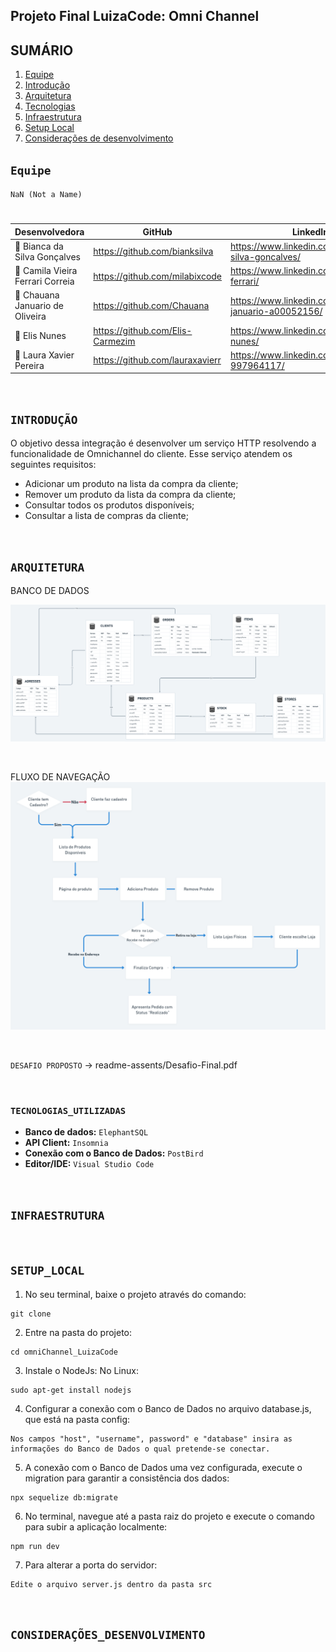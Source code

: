 ## **Projeto Final LuizaCode: Omni Channel**

## SUMÁRIO

1. [Equipe](#Equipe)
2. [Introdução](#INTRODUÇÃO)
3. [Arquitetura](#ARQUITETURA)
4. [Tecnologias](#TECNOLOGIAS_UTILIZADAS)
5. [Infraestrutura](#INFRAESTRUTURA)
6. [Setup Local](#SETUP_LOCAL)
7. [Considerações de desenvolvimento](#CONSIDERAÇÕES_DESENVOLVIMENTO)

## ``Equipe``

``NaN (Not a Name)``
#  
|     Desenvolvedora      |    GitHub     |   LinkedIn   |
|-------------------------|---------------|--------------|
|👤 Bianca da Silva Gonçalves|https://github.com/bianksilva|https://www.linkedin.com/in/bianca-silva-goncalves/|
|👤 Camila Vieira Ferrari Correia|https://github.com/milabixcode|https://www.linkedin.com/in/camila-ferrari/|
|👤 Chauana Januario de Oliveira|https://github.com/Chauana|https://www.linkedin.com/in/chauana-januario-a00052156/|
|👤 Elis Nunes|https://github.com/Elis-Carmezim|https://www.linkedin.com/in/elis-nunes/|
|👤 Laura Xavier Pereira|https://github.com/lauraxavierr|https://www.linkedin.com/in/laura-x-997964117/|

<br>

## ``INTRODUÇÃO``

O objetivo dessa integração é 
desenvolver um serviço HTTP resolvendo a funcionalidade de
Omnichannel do cliente. Esse serviço atendem os seguintes requisitos:
- Adicionar um produto na lista da compra da cliente;
- Remover um produto da lista da compra da cliente;
- Consultar todos os produtos disponíveis;
- Consultar a lista de compras da cliente;

<br>

## ``ARQUITETURA``
BANCO DE DADOS

![Banco de dados](readme-assents/images/banco-de-dados.png)

<br>

FLUXO DE NAVEGAÇÃO
![Fluxo de navegação](readme-assents/images/fluxo-de-navegacao-de-compra.png)

<br>

``DESAFIO PROPOSTO``
-> readme-assents/Desafio-Final.pdf

<br>


### ``TECNOLOGIAS_UTILIZADAS``


* **Banco de dados:** `ElephantSQL`
* **API Client:** `Insomnia`
* **Conexão com o Banco de Dados:** `PostBird`
* **Editor/IDE:** `Visual Studio Code`

<br>

## ``INFRAESTRUTURA``


<br>

## ``SETUP_LOCAL``


1. No seu terminal, baixe o projeto através do comando:
```
git clone
```

2. Entre na pasta do projeto: 
```
cd omniChannel_LuizaCode
```

3. Instale o NodeJs:
No Linux:
```
sudo apt-get install nodejs
```

4. Configurar a conexão com o Banco de Dados
no arquivo database.js, que está na pasta config:
```
Nos campos "host", "username", password" e "database" insira as informações do Banco de Dados o qual pretende-se conectar.
```

5. A conexão com o Banco de Dados uma vez configurada, execute o migration para garantir a consistência dos dados:
```
npx sequelize db:migrate 
```
6. No terminal, navegue até a pasta raiz do projeto e execute o comando para subir a aplicação localmente:
```
npm run dev
```

7. Para alterar a porta do servidor:
```
Edite o arquivo server.js dentro da pasta src
```

<br>

## ``CONSIDERAÇÕES_DESENVOLVIMENTO``